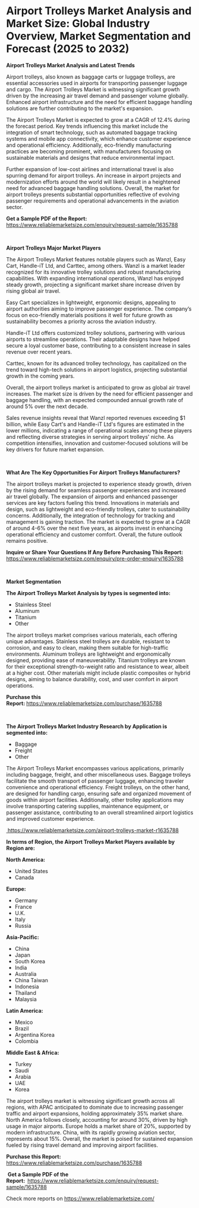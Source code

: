 <p><h1>Airport Trolleys Market Analysis and Market Size: Global Industry Overview, Market Segmentation and Forecast (2025 to 2032)</h1></p><p><strong>Airport Trolleys Market Analysis and Latest Trends</strong></p>
<p><p>Airport trolleys, also known as baggage carts or luggage trolleys, are essential accessories used in airports for transporting passenger luggage and cargo. The Airport Trolleys Market is witnessing significant growth driven by the increasing air travel demand and passenger volume globally. Enhanced airport infrastructure and the need for efficient baggage handling solutions are further contributing to the market's expansion.</p><p>The Airport Trolleys Market is expected to grow at a CAGR of 12.4% during the forecast period. Key trends influencing this market include the integration of smart technology, such as automated baggage tracking systems and mobile app connectivity, which enhance customer experience and operational efficiency. Additionally, eco-friendly manufacturing practices are becoming prominent, with manufacturers focusing on sustainable materials and designs that reduce environmental impact. </p><p>Further expansion of low-cost airlines and international travel is also spurring demand for airport trolleys. An increase in airport projects and modernization efforts around the world will likely result in a heightened need for advanced baggage handling solutions. Overall, the market for airport trolleys presents substantial opportunities reflective of evolving passenger requirements and operational advancements in the aviation sector.</p></p>
<p><strong>Get a Sample PDF of the Report:&nbsp;</strong> <a href="https://www.reliablemarketsize.com/enquiry/request-sample/1635788?utm_campaign=1884&utm_medium=2&utm_source=Github&utm_content=ia&utm_term=16022025&utm_id=airport-trolleys">https://www.reliablemarketsize.com/enquiry/request-sample/1635788</a></p>
<p>&nbsp;</p>
<p><strong>Airport Trolleys Major Market Players</strong></p>
<p><p>The Airport Trolleys Market features notable players such as Wanzl, Easy Cart, Handle-iT Ltd, and Carttec, among others. Wanzl is a market leader recognized for its innovative trolley solutions and robust manufacturing capabilities. With expanding international operations, Wanzl has enjoyed steady growth, projecting a significant market share increase driven by rising global air travel.</p><p>Easy Cart specializes in lightweight, ergonomic designs, appealing to airport authorities aiming to improve passenger experience. The company’s focus on eco-friendly materials positions it well for future growth as sustainability becomes a priority across the aviation industry.</p><p>Handle-iT Ltd offers customized trolley solutions, partnering with various airports to streamline operations. Their adaptable designs have helped secure a loyal customer base, contributing to a consistent increase in sales revenue over recent years.</p><p>Carttec, known for its advanced trolley technology, has capitalized on the trend toward high-tech solutions in airport logistics, projecting substantial growth in the coming years.</p><p>Overall, the airport trolleys market is anticipated to grow as global air travel increases. The market size is driven by the need for efficient passenger and baggage handling, with an expected compounded annual growth rate of around 5% over the next decade.</p><p>Sales revenue insights reveal that Wanzl reported revenues exceeding $1 billion, while Easy Cart's and Handle-iT Ltd's figures are estimated in the lower millions, indicating a range of operational scales among these players and reflecting diverse strategies in serving airport trolleys' niche. As competition intensifies, innovation and customer-focused solutions will be key drivers for future market expansion.</p></p>
<p>&nbsp;</p>
<p><strong>What Are The Key Opportunities For Airport Trolleys Manufacturers?</strong></p>
<p><p>The airport trolleys market is projected to experience steady growth, driven by the rising demand for seamless passenger experiences and increased air travel globally. The expansion of airports and enhanced passenger services are key factors fueling this trend. Innovations in materials and design, such as lightweight and eco-friendly trolleys, cater to sustainability concerns. Additionally, the integration of technology for tracking and management is gaining traction. The market is expected to grow at a CAGR of around 4-6% over the next five years, as airports invest in enhancing operational efficiency and customer comfort. Overall, the future outlook remains positive.</p></p>
<p><strong>Inquire or Share Your Questions If Any Before Purchasing This Report:</strong> <a href="https://www.reliablemarketsize.com/enquiry/pre-order-enquiry/1635788?utm_campaign=1884&utm_medium=2&utm_source=Github&utm_content=ia&utm_term=16022025&utm_id=airport-trolleys">https://www.reliablemarketsize.com/enquiry/pre-order-enquiry/1635788</a></p>
<p>&nbsp;</p>
<p><strong>Market Segmentation</strong></p>
<p><strong>The Airport Trolleys Market Analysis by types is segmented into:</strong></p>
<p><ul><li>Stainless Steel</li><li>Aluminum</li><li>Titanium</li><li>Other</li></ul></p>
<p><p>The airport trolleys market comprises various materials, each offering unique advantages. Stainless steel trolleys are durable, resistant to corrosion, and easy to clean, making them suitable for high-traffic environments. Aluminum trolleys are lightweight and ergonomically designed, providing ease of maneuverability. Titanium trolleys are known for their exceptional strength-to-weight ratio and resistance to wear, albeit at a higher cost. Other materials might include plastic composites or hybrid designs, aiming to balance durability, cost, and user comfort in airport operations.</p></p>
<p><strong>Purchase this Report:&nbsp;</strong><a href="https://www.reliablemarketsize.com/purchase/1635788?utm_campaign=1884&utm_medium=2&utm_source=Github&utm_content=ia&utm_term=16022025&utm_id=airport-trolleys">https://www.reliablemarketsize.com/purchase/1635788</a></p>
<p>&nbsp;</p>
<p><strong>The Airport Trolleys Market Industry Research by Application is segmented into:</strong></p>
<p><ul><li>Baggage</li><li>Freight</li><li>Other</li></ul></p>
<p><p>The Airport Trolleys Market encompasses various applications, primarily including baggage, freight, and other miscellaneous uses. Baggage trolleys facilitate the smooth transport of passenger luggage, enhancing traveler convenience and operational efficiency. Freight trolleys, on the other hand, are designed for handling cargo, ensuring safe and organized movement of goods within airport facilities. Additionally, other trolley applications may involve transporting catering supplies, maintenance equipment, or passenger assistance, contributing to an overall streamlined airport logistics and improved customer experience.</p></p>
<p><a href="https://www.reliablemarketsize.com/airport-trolleys-market-r1635788?utm_campaign=1884&utm_medium=2&utm_source=Github&utm_content=ia&utm_term=16022025&utm_id=airport-trolleys">&nbsp;https://www.reliablemarketsize.com/airport-trolleys-market-r1635788</a></p>
<p><strong>In terms of Region, the Airport Trolleys Market Players available by Region are:</strong></p>
<p>
    <p> <strong> North America: </strong>
        <ul>
            <li>United States</li>
            <li>Canada</li>
        </ul>
        </p> 
    <p> <strong> Europe: </strong>
        <ul>
            <li>Germany</li>
            <li>France</li>
            <li>U.K.</li>
            <li>Italy</li>
            <li>Russia</li>
        </ul>
        </p> 
    <p> <strong> Asia-Pacific: </strong>
        <ul>
            <li>China</li>
            <li>Japan</li>
            <li>South Korea</li>
            <li>India</li>
            <li>Australia</li>
            <li>China Taiwan</li>
            <li>Indonesia</li>
            <li>Thailand</li>
            <li>Malaysia</li>
        </ul>
        </p> 
    <p> <strong> Latin America: </strong>
        <ul>
            <li>Mexico</li>
            <li>Brazil</li>
            <li>Argentina Korea</li>
            <li>Colombia</li>
        </ul>
        </p> 
    <p> <strong> Middle East & Africa: </strong>
        <ul>
            <li>Turkey</li>
            <li>Saudi</li>
            <li>Arabia</li>
            <li>UAE</li>
            <li>Korea</li>
        </ul>
    </p>
    </p>
<p><p>The airport trolleys market is witnessing significant growth across all regions, with APAC anticipated to dominate due to increasing passenger traffic and airport expansions, holding approximately 35% market share. North America follows closely, accounting for around 30%, driven by high usage in major airports. Europe holds a market share of 20%, supported by modern infrastructure. China, with its rapidly growing aviation sector, represents about 15%. Overall, the market is poised for sustained expansion fueled by rising travel demand and improving airport facilities.</p></p>
<p><strong>Purchase this Report: </strong><a href="https://www.reliablemarketsize.com/purchase/1635788?utm_campaign=1884&utm_medium=2&utm_source=Github&utm_content=ia&utm_term=16022025&utm_id=airport-trolleys">https://www.reliablemarketsize.com/purchase/1635788</a></p>
<p>&nbsp;<strong>Get a Sample PDF of the Report:&nbsp;&nbsp;</strong><a href="https://www.reliablemarketsize.com/enquiry/request-sample/1635788?utm_campaign=1884&utm_medium=2&utm_source=Github&utm_content=ia&utm_term=16022025&utm_id=airport-trolleys">https://www.reliablemarketsize.com/enquiry/request-sample/1635788</a></p>
<p><strong></strong></p>
<p>Check more reports on <a href="https://www.reliablemarketsize.com/?utm_campaign=1884&utm_medium=2&utm_source=Github&utm_content=ia&utm_term=16022025&utm_id=airport-trolleys">https://www.reliablemarketsize.com/</a></p>
